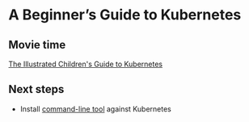 # A Beginner’s Guide to Kubernetes

## Movie time

[The Illustrated Children's Guide to Kubernetes](https://www.youtube.com/watch?v=Q4W8Z-D-gcQ)

## Next steps

- Install [command-line tool](./cli.md) against Kubernetes